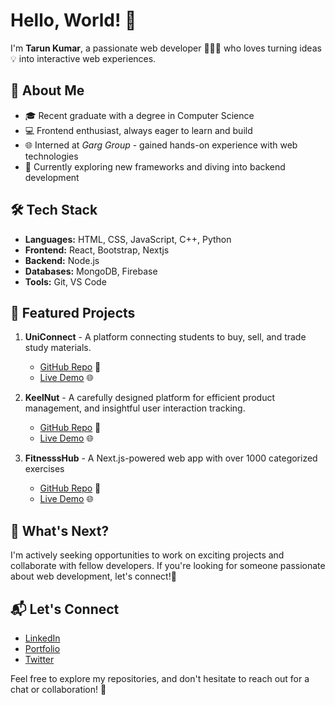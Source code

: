 # Hello, World! 👋

I'm **Tarun Kumar**, a passionate web developer 👩🏻‍💻 who loves turning ideas💡 into interactive web experiences.

## 🚀 About Me

- 🎓 Recent graduate with a degree in Computer Science
- 💻 Frontend enthusiast, always eager to learn and build
- 🌐 Interned at *Garg Group* - gained hands-on experience with web technologies
- 🚧 Currently exploring new frameworks and diving into backend development

## 🛠️ Tech Stack

- **Languages:** HTML, CSS, JavaScript, C++, Python
- **Frontend:** React, Bootstrap, Nextjs
- **Backend:** Node.js
- **Databases:** MongoDB, Firebase
- **Tools:** Git, VS Code

## 🌟 Featured Projects

1. **UniConnect** - A platform connecting students to buy, sell, and trade study materials.
   - [GitHub Repo](https://github.com/doubtcrack/uniconnect-client) 📂
   - [Live Demo](https://uniconnect-client.vercel.app/) 🌐

2. **KeelNut** - A carefully designed platform for efficient product management, and insightful user interaction tracking. 
   - [GitHub Repo](https://github.com/doubtcrack/keelnut) 📂
   - [Live Demo](https://keelnut.vercel.app/) 🌐

3. **FitnesssHub** -  A Next.js-powered web app with over 1000 categorized exercises
   - [GitHub Repo](https://github.com/doubtcrack/fitness) 📂
   - [Live Demo](https://fitnessshub.vercel.app/) 🌐

## 🚀 What's Next?

I'm actively seeking opportunities to work on exciting projects and collaborate with fellow developers. If you're looking for someone passionate about web development, let's connect!🤝

## 📬 Let's Connect

- [LinkedIn](https://www.linkedin.com/in/tksuryavanshi)
- [Portfolio](https://tksuryavanshi.blogspot.com/)
- [Twitter](https://twitter.com/tksuryavanshi)

Feel free to explore my repositories, and don't hesitate to reach out for a chat or collaboration! 🌟
